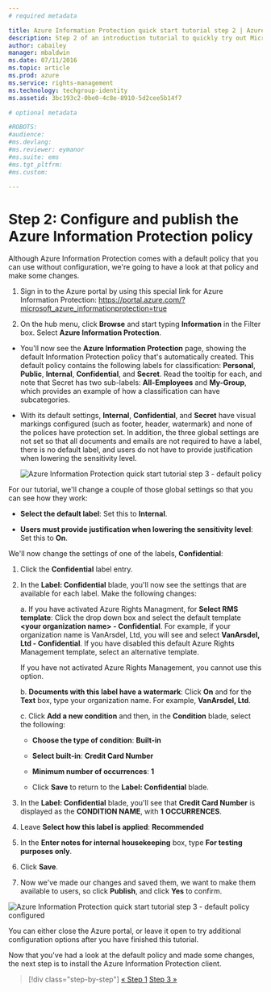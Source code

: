```yaml
---
# required metadata

title: Azure Information Protection quick start tutorial step 2 | Azure Rights Management
description: Step 2 of an introduction tutorial to quickly try out Microsoft Azure Information Protection for your organization with just 4 steps that should take you less than 15 minutes.
author: cabailey
manager: mbaldwin
ms.date: 07/11/2016
ms.topic: article
ms.prod: azure
ms.service: rights-management
ms.technology: techgroup-identity
ms.assetid: 3bc193c2-0be0-4c8e-8910-5d2cee5b14f7

# optional metadata

#ROBOTS:
#audience:
#ms.devlang:
#ms.reviewer: eymanor
#ms.suite: ems
#ms.tgt_pltfrm:
#ms.custom:

---
```


# Step 2: Configure and publish the Azure Information Protection policy

Although Azure Information Protection comes with a default policy that you can use without configuration, we're going to have a look at that policy and make some changes.

1. Sign in to the Azure portal by using this special link for Azure Information Protection: https://portal.azure.com/?microsoft_azure_informationprotection=true
 
2. On the hub menu, click **Browse** and start typing **Information** in the Filter box. Select **Azure Information Protection**.

- You'll now see the **Azure Information Protection** page, showing the default Information Protection policy that's automatically created. This default policy contains the following labels for classification: **Personal**, **Public**, **Internal**, **Confidential**, and **Secret**. Read the tooltip for each, and note that Secret has two sub-labels: **All-Employees** and **My-Group**, which provides an example of how a classification can have subcategories.

- With its default settings, **Internal**, **Confidential**, and **Secret** have visual markings configured (such as footer, header, watermark) and none of the polices have protection set. In addition, the three global settings are not set so that all documents and emails are not required to have a label, there is no default label, and users do not have to provide justification when lowering the sensitivity level.

    ![Azure Information Protection quick start tutorial step 3 - default policy](../media/info-protect-policy.png.)

For our tutorial, we'll change a couple of those global settings so that you can see how they work:

-  **Select the default label**: Set this to **Internal**.

- **Users must provide justification when lowering the sensitivity level**: Set this to **On**.

We'll now change the settings of one of the labels, **Confidential**:

1. Click the **Confidential** label entry.

2. In the **Label: Confidential** blade, you'll now see the settings that are available for each label. Make the following changes:

    a. If you have activated Azure Rights Managment, for **Select RMS template**: Click the drop down box and select the default template **\<your organization name> - Confidential**. For example, if your organization name is VanArsdel, Ltd, you will see and select **VanArsdel, Ltd - Confidential**. If you have disabled this default Azure Rights Management template, select an alternative template.

    If you have not activated Azure Rights Management, you cannot use this option.

    b. **Documents with this label have a watermark**: Click **On** and for the **Text** box, type your organization name. For example, **VanArsdel, Ltd**. 

    c. Click **Add a new condition** and then, in the **Condition** blade, select the following:

    - **Choose the type of condition**: **Built-in**

    - **Select built-in**: **Credit Card Number**

    - **Minimum number of occurrences**: **1**

    - Click **Save** to return to the **Label: Confidential** blade.

3. In the **Label: Confidential** blade, you'll see that **Credit Card Number** is displayed as the **CONDITION NAME**, with **1** **OCCURRENCES**.

4. Leave **Select how this label is applied**: **Recommended**

5. In the **Enter notes for internal housekeeping** box, type **For testing purposes only**.

6. Click **Save**.

7. Now we've made our changes and saved them, we want to make them available to users, so click **Publish**, and click **Yes** to confirm.

![Azure Information Protection quick start tutorial step 3 - default policy configured](../media/info-protect-policy-configured.png.)

You can either close the Azure portal, or leave it open to try additional configuration options after you have finished this tutorial.

Now that you've had a look at the default policy and made some changes, the next step is to install the Azure Information Protection client.


>[!div class="step-by-step"]
[&#171; Step 1](infoprotect-tutorial-step1.md)
[Step 3 &#187;](infoprotect-tutorial-step3.md)